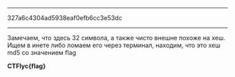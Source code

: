 ___
327a6c4304ad5938eaf0efb6cc3e53dc
___
Замечаем, что здесь 32 символа, а также чисто внешне похоже на хеш.
Ищем в инете либо ломаем его через терминал, находим, что это хеш md5 со значением flag

**CTFlyc{flag}**